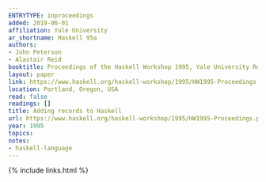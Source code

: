 ```yaml
---
ENTRYTYPE: inproceedings
added: 2019-06-01
affiliation: Yale University
ar_shortname: Haskell 95a
authors:
- John Peterson
- Alastair Reid
booktitle: Proceedings of the Haskell Workshop 1995, Yale University Research Report YALE/DCS/RR-1075
layout: paper
link: https://www.haskell.org/haskell-workshop/1995/HW1995-Proceedings.pdf
location: Portland, Oregon, USA
read: false
readings: []
title: Adding records to Haskell
url: https://www.haskell.org/haskell-workshop/1995/HW1995-Proceedings.pdf
year: 1995
topics:
notes:
- haskell-language
---
```


{% include links.html %}
